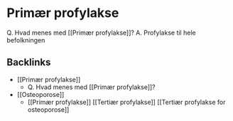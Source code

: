 # Primær profylakse
Q. Hvad menes med [[Primær profylakse]]?
A. Profylakse til hele befolkningen

## Backlinks
* [[Primær profylakse]]
	* Q. Hvad menes med [[Primær profylakse]]?
* [[Osteoporose]]
	* [[Primær profylakse]]
[[Tertiær profylakse]]
	[[Tertiær profylakse for osteoporose]]

<!-- {BearID:75B205B7-8672-41B7-91CB-795192BCAE04-83502-0000587D6CD9CAFE} -->
